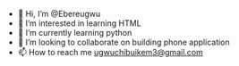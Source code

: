 - 👋 Hi, I’m @Ebereugwu
- 👀 I’m interested in learning HTML
- 🌱 I’m currently learning python 
- 💞️ I’m looking to collaborate on building phone application 
- 📫 How to reach me ugwuchibuikem3@gmail.com 
<!---
Ebereugwu/Ebereugwu is a ✨ special ✨ repository because its `README.md` (this file) appears on your GitHub profile.
You can click the Preview link to take a look at your changes.
--->
